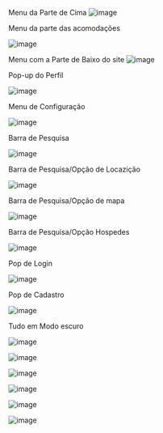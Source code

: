
Menu da Parte de Cima 
![image](https://github.com/user-attachments/assets/36e03e8c-ca00-4254-b245-7bdf060e385c)

Menu da parte das acomodações 



![image](https://github.com/user-attachments/assets/4d3d57a5-8393-49ed-9aae-8666c37b4f43)

Menu com a Parte de Baixo do site 
![image](https://github.com/user-attachments/assets/985c47e4-0ca6-422c-8514-5f0d3d8582c6)

Pop-up do Perfil 



![image](https://github.com/user-attachments/assets/7d39f2cd-3f56-42eb-ae37-1cd7c5682bfb)

Menu de Configuração 



![image](https://github.com/user-attachments/assets/8a882bb2-841b-4c44-8703-bf71f4f92ae6)


Barra de Pesquisa

![image](https://github.com/user-attachments/assets/c98fe2e8-4491-4b8d-b899-003d577641e8)


Barra de Pesquisa/Opção de Locazição

![image](https://github.com/user-attachments/assets/de90c7c3-c491-4710-9db7-0e6fc4291219)



Barra de Pesquisa/Opção de mapa

![image](https://github.com/user-attachments/assets/e38a2a82-845d-4b71-b146-5d97b34876dd)



Barra de Pesquisa/Opção Hospedes

![image](https://github.com/user-attachments/assets/a79756b0-8e4d-4775-aa29-1a925b2f976e)


Pop de Login

![image](https://github.com/user-attachments/assets/fac96452-daa7-48b0-a5ef-eddcbb9dedbc)


Pop de Cadastro

![image](https://github.com/user-attachments/assets/fb7908fa-c3bd-4e4a-bc34-e1262cfc3942)




Tudo em Modo escuro

![image](https://github.com/user-attachments/assets/d801f1d9-dd0f-45f8-b71c-dabede94d33f)




![image](https://github.com/user-attachments/assets/a1b6eaaf-94e7-4773-8d83-7265d1e854ff)





![image](https://github.com/user-attachments/assets/c9aced89-353d-4a6d-bb62-82c0799f98d8)




![image](https://github.com/user-attachments/assets/0deb74a8-d6e0-4d75-9084-bdb36874c67a)



![image](https://github.com/user-attachments/assets/cc02ee25-13cf-4bec-9aa7-b314e64d392e)



![image](https://github.com/user-attachments/assets/adffdd72-8173-4471-9184-258e3d286cde)








